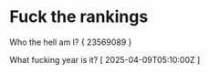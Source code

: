 # Fuck the rankings

Who the hell am I?
{ 23569089 }

What fucking year is it?
[ 2025-04-09T05:10:00Z ]
